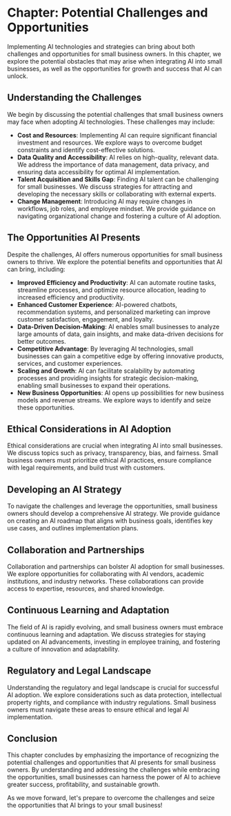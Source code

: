 Chapter: Potential Challenges and Opportunities
===============================================

Implementing AI technologies and strategies can bring about both challenges and opportunities for small business owners. In this chapter, we explore the potential obstacles that may arise when integrating AI into small businesses, as well as the opportunities for growth and success that AI can unlock.

Understanding the Challenges
----------------------------

We begin by discussing the potential challenges that small business owners may face when adopting AI technologies. These challenges may include:

* **Cost and Resources**: Implementing AI can require significant financial investment and resources. We explore ways to overcome budget constraints and identify cost-effective solutions.
* **Data Quality and Accessibility**: AI relies on high-quality, relevant data. We address the importance of data management, data privacy, and ensuring data accessibility for optimal AI implementation.
* **Talent Acquisition and Skills Gap**: Finding AI talent can be challenging for small businesses. We discuss strategies for attracting and developing the necessary skills or collaborating with external experts.
* **Change Management**: Introducing AI may require changes in workflows, job roles, and employee mindset. We provide guidance on navigating organizational change and fostering a culture of AI adoption.

The Opportunities AI Presents
-----------------------------

Despite the challenges, AI offers numerous opportunities for small business owners to thrive. We explore the potential benefits and opportunities that AI can bring, including:

* **Improved Efficiency and Productivity**: AI can automate routine tasks, streamline processes, and optimize resource allocation, leading to increased efficiency and productivity.
* **Enhanced Customer Experience**: AI-powered chatbots, recommendation systems, and personalized marketing can improve customer satisfaction, engagement, and loyalty.
* **Data-Driven Decision-Making**: AI enables small businesses to analyze large amounts of data, gain insights, and make data-driven decisions for better outcomes.
* **Competitive Advantage**: By leveraging AI technologies, small businesses can gain a competitive edge by offering innovative products, services, and customer experiences.
* **Scaling and Growth**: AI can facilitate scalability by automating processes and providing insights for strategic decision-making, enabling small businesses to expand their operations.
* **New Business Opportunities**: AI opens up possibilities for new business models and revenue streams. We explore ways to identify and seize these opportunities.

Ethical Considerations in AI Adoption
-------------------------------------

Ethical considerations are crucial when integrating AI into small businesses. We discuss topics such as privacy, transparency, bias, and fairness. Small business owners must prioritize ethical AI practices, ensure compliance with legal requirements, and build trust with customers.

Developing an AI Strategy
-------------------------

To navigate the challenges and leverage the opportunities, small business owners should develop a comprehensive AI strategy. We provide guidance on creating an AI roadmap that aligns with business goals, identifies key use cases, and outlines implementation plans.

Collaboration and Partnerships
------------------------------

Collaboration and partnerships can bolster AI adoption for small businesses. We explore opportunities for collaborating with AI vendors, academic institutions, and industry networks. These collaborations can provide access to expertise, resources, and shared knowledge.

Continuous Learning and Adaptation
----------------------------------

The field of AI is rapidly evolving, and small business owners must embrace continuous learning and adaptation. We discuss strategies for staying updated on AI advancements, investing in employee training, and fostering a culture of innovation and adaptability.

Regulatory and Legal Landscape
------------------------------

Understanding the regulatory and legal landscape is crucial for successful AI adoption. We explore considerations such as data protection, intellectual property rights, and compliance with industry regulations. Small business owners must navigate these areas to ensure ethical and legal AI implementation.

Conclusion
----------

This chapter concludes by emphasizing the importance of recognizing the potential challenges and opportunities that AI presents for small business owners. By understanding and addressing the challenges while embracing the opportunities, small businesses can harness the power of AI to achieve greater success, profitability, and sustainable growth.

As we move forward, let's prepare to overcome the challenges and seize the opportunities that AI brings to your small business!
